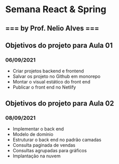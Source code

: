 # Semana React & Spring
## === by Prof. Nelio Alves ===


## Objetivos do projeto para Aula 01
### 		06/09/2021
* Criar projetos backend e frontend
* Salvar os projeto no Github em monorepo
* Montar o visual estático do front end
* Publicar o front end no Netlify

## Objetivos do projeto para Aula 02
### 		08/09/2021
* Implementar o back end
* Modelo de domínio
* Estruturar o back end no padrão camadas
* Consulta paginada de vendas
* Consultas agrupadas para gráficos
* Implantação na nuvem

